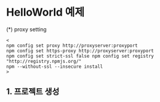 # HelloWorld 예제
(*) proxy setting
```
<
npm config set proxy http://proxyserver:proxyport
npm config set https-proxy http://proxyserver:proxyport
npm config set strict-ssl false npm config set registry "http://registry.npmjs.org/"
npm --without-ssl --insecure install
>
```


## 1. 프로젝트 생성
